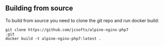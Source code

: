 ## Building from source
To build from source you need to clone the git repo and run docker build:
```
git clone https://github.com/jcsofts/alpine-nginx-php7
.git
docker build -t alpine-nginx-php7:latest .
```
